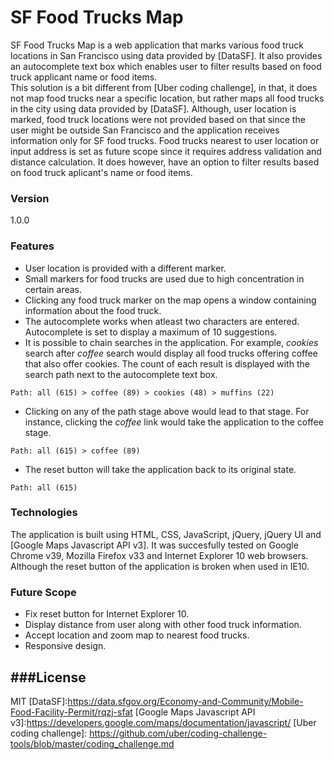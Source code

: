 # SF Food Trucks Map
SF Food Trucks Map is a web application that marks various food truck locations in San Francisco using data provided by [DataSF]. It also provides an autocomplete text box which enables user to filter results based on food truck applicant name or food items.<br>
This solution is a bit different from [Uber coding challenge], in that, it does not map food trucks near a specific location, but rather maps all food trucks in the city using data provided by [DataSF]. Although, user location is marked, food truck locations were not provided based on that since the user might be outside San Francisco and the application receives information only for SF food trucks. Food trucks nearest to user location or input address is set as future scope since it requires address validation and distance calculation. It does however, have an option to filter results based on food truck aplicant's name or food items.  
### Version
1.0.0
### Features
- User location is provided with a different marker.
- Small markers for food trucks are used due to high concentration in certain areas.
- Clicking any food truck marker on the map opens a window containing information about the food truck.
- The autocomplete works when atleast two characters are entered. Autocomplete is set to display a maximum of 10 suggestions.
- It is possible to chain searches in the application. For example, *cookies* search after *coffee* search would display all food trucks offering coffee that also offer cookies. The count of each result is displayed with the search path next to the autocomplete text box.
```
Path: all (615) > coffee (89) > cookies (48) > muffins (22)
```
- Clicking on any of the path stage above would lead to that stage. For instance, clicking the *coffee* link would take the application to the coffee stage.
```
Path: all (615) > coffee (89)
```
- The reset button will take the application back to its original state.
```
Path: all (615)
```
### Technologies
The application is built using HTML, CSS, JavaScript, jQuery, jQuery UI and [Google Maps Javascript API v3]. It was succesfully tested on Google Chrome v39, Mozilla Firefox v33 and Internet Explorer 10 web browsers. Although the reset button of the application is broken when used in IE10.   
### Future Scope
 - Fix reset button for Internet Explorer 10.
 - Display distance from user along with other food truck information.
 - Accept location and zoom map to nearest food trucks.
 - Responsive design.

###License
----
MIT
[DataSF]:https://data.sfgov.org/Economy-and-Community/Mobile-Food-Facility-Permit/rqzj-sfat
[Google Maps Javascript API v3]:https://developers.google.com/maps/documentation/javascript/
[Uber coding challenge]: https://github.com/uber/coding-challenge-tools/blob/master/coding_challenge.md
